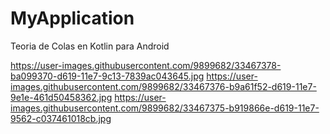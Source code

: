 # MyApplication
Teoria de Colas en Kotlin para Android

https://user-images.githubusercontent.com/9899682/33467378-ba099370-d619-11e7-9c13-7839ac043645.jpg
https://user-images.githubusercontent.com/9899682/33467376-b9a61f52-d619-11e7-9e1e-461d50458362.jpg
https://user-images.githubusercontent.com/9899682/33467375-b919866e-d619-11e7-9562-c037461018cb.jpg
